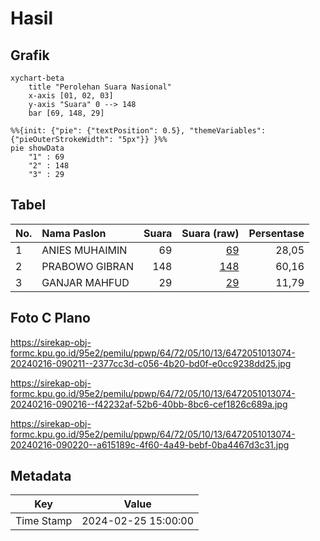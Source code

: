 # Hasil

## Grafik

```mermaid
xychart-beta
    title "Perolehan Suara Nasional"
    x-axis [01, 02, 03]
    y-axis "Suara" 0 --> 148
    bar [69, 148, 29]
```

```mermaid
%%{init: {"pie": {"textPosition": 0.5}, "themeVariables": {"pieOuterStrokeWidth": "5px"}} }%%
pie showData
    "1" : 69
    "2" : 148
    "3" : 29
```

## Tabel

| No. | Nama Paslon    | Suara | Suara (raw) | Persentase |
|:--- |:-------------- | -----:| -----------:| ----------:|
| 1   | ANIES MUHAIMIN | 69    | [69][p-1]   | 28,05      |
| 2   | PRABOWO GIBRAN | 148   | [148][p-2]  | 60,16      |
| 3   | GANJAR MAHFUD  | 29    | [29][p-3]   | 11,79      |


[p-1]: https://github.com/gigit-pemilu/pemilu-2024/blob/main/pilpres/hitung-suara/sub/64-kalimantan-timur/sub/72-kota-samarinda/sub/05-samarinda-utara/sub/1013-sempaja-timur/sub/074-tps/sub/paslon-1.txt
[p-2]: https://github.com/gigit-pemilu/pemilu-2024/blob/main/pilpres/hitung-suara/sub/64-kalimantan-timur/sub/72-kota-samarinda/sub/05-samarinda-utara/sub/1013-sempaja-timur/sub/074-tps/sub/paslon-2.txt
[p-3]: https://github.com/gigit-pemilu/pemilu-2024/blob/main/pilpres/hitung-suara/sub/64-kalimantan-timur/sub/72-kota-samarinda/sub/05-samarinda-utara/sub/1013-sempaja-timur/sub/074-tps/sub/paslon-3.txt

## Foto C Plano

https://sirekap-obj-formc.kpu.go.id/95e2/pemilu/ppwp/64/72/05/10/13/6472051013074-20240216-090211--2377cc3d-c056-4b20-bd0f-e0cc9238dd25.jpg

https://sirekap-obj-formc.kpu.go.id/95e2/pemilu/ppwp/64/72/05/10/13/6472051013074-20240216-090216--f42232af-52b6-40bb-8bc6-cef1826c689a.jpg

https://sirekap-obj-formc.kpu.go.id/95e2/pemilu/ppwp/64/72/05/10/13/6472051013074-20240216-090220--a615189c-4f60-4a49-bebf-0ba4467d3c31.jpg


## Metadata

| Key        | Value               |
| ---------- | ------------------- |
| Time Stamp | 2024-02-25 15:00:00 |



